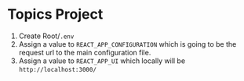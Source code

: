# Topics Project

1. Create Root/`.env`
2. Assign a value to `REACT_APP_CONFIGURATION` which is going to be the request url to the main configuration file.
3. Assign a value to `REACT_APP_UI` which locally will be `http://localhost:3000/`
